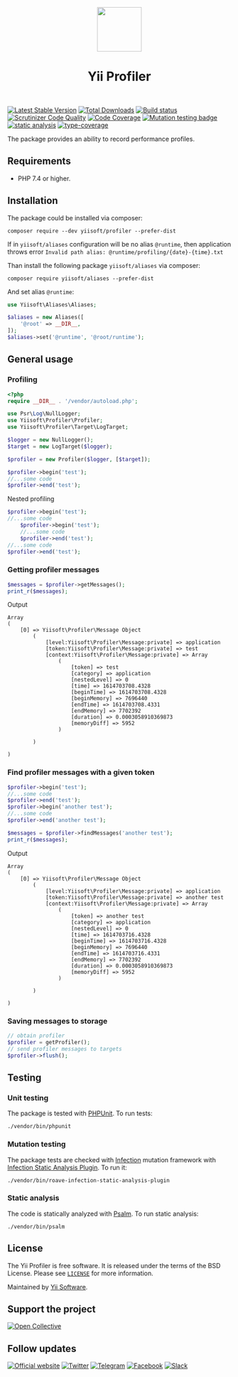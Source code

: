 <p align="center">
    <a href="https://github.com/yiisoft" target="_blank">
        <img src="https://yiisoft.github.io/docs/images/yii_logo.svg" height="100px">
    </a>
    <h1 align="center">Yii Profiler</h1>
    <br>
</p>

[![Latest Stable Version](https://poser.pugx.org/yiisoft/profiler/v/stable.png)](https://packagist.org/packages/yiisoft/profiler)
[![Total Downloads](https://poser.pugx.org/yiisoft/profiler/downloads.png)](https://packagist.org/packages/yiisoft/profiler)
[![Build status](https://github.com/yiisoft/profiler/workflows/build/badge.svg)](https://github.com/yiisoft/profiler/actions?query=workflow%3Abuild)
[![Scrutinizer Code Quality](https://scrutinizer-ci.com/g/yiisoft/profiler/badges/quality-score.png?b=master)](https://scrutinizer-ci.com/g/yiisoft/profiler/?branch=master)
[![Code Coverage](https://scrutinizer-ci.com/g/yiisoft/profiler/badges/coverage.png?b=master)](https://scrutinizer-ci.com/g/yiisoft/profiler/?branch=master)
[![Mutation testing badge](https://img.shields.io/endpoint?style=flat&url=https%3A%2F%2Fbadge-api.stryker-mutator.io%2Fgithub.com%2Fyiisoft%2Fprofiler%2Fmaster)](https://dashboard.stryker-mutator.io/reports/github.com/yiisoft/profiler/master)
[![static analysis](https://github.com/yiisoft/profiler/workflows/static%20analysis/badge.svg)](https://github.com/yiisoft/profiler/actions?query=workflow%3A%22static+analysis%22)
[![type-coverage](https://shepherd.dev/github/yiisoft/profiler/coverage.svg)](https://shepherd.dev/github/yiisoft/profiler)

The package provides an ability to record performance profiles.

## Requirements

- PHP 7.4 or higher.

## Installation

The package could be installed via composer:

```shell
composer require --dev yiisoft/profiler --prefer-dist
```

If in `yiisoft/aliases` configuration will be no alias `@runtime`, then application throws error `Invalid path alias: @runtime/profiling/{date}-{time}.txt`

Than install the following package `yiisoft/aliases` via composer:

```shell
composer require yiisoft/aliases --prefer-dist
```
And set alias `@runtime`:

```php
use Yiisoft\Aliases\Aliases;

$aliases = new Aliases([
    '@root' => __DIR__,
]);
$aliases->set('@runtime', '@root/runtime');
```

## General usage

### Profiling

```php
<?php
require __DIR__ . '/vendor/autoload.php';

use Psr\Log\NullLogger;
use Yiisoft\Profiler\Profiler;
use Yiisoft\Profiler\Target\LogTarget;

$logger = new NullLogger();
$target = new LogTarget($logger);

$profiler = new Profiler($logger, [$target]);

$profiler->begin('test');
//...some code
$profiler->end('test');

```

Nested profiling

```php
$profiler->begin('test');
//...some code
    $profiler->begin('test');
    //...some code
    $profiler->end('test');
//...some code
$profiler->end('test');
```

### Getting profiler messages

```php
$messages = $profiler->getMessages(); 
print_r($messages);
```

Output

```
Array
(
    [0] => Yiisoft\Profiler\Message Object
        (
            [level:Yiisoft\Profiler\Message:private] => application
            [token:Yiisoft\Profiler\Message:private] => test
            [context:Yiisoft\Profiler\Message:private] => Array
                (
                    [token] => test
                    [category] => application
                    [nestedLevel] => 0
                    [time] => 1614703708.4328
                    [beginTime] => 1614703708.4328
                    [beginMemory] => 7696440
                    [endTime] => 1614703708.4331
                    [endMemory] => 7702392
                    [duration] => 0.0003058910369873
                    [memoryDiff] => 5952
                )

        )

)

```

### Find profiler messages with a given token

```php
$profiler->begin('test');
//...some code
$profiler->end('test');
$profiler->begin('another test');
//...some code
$profiler->end('another test');

$messages = $profiler->findMessages('another test');
print_r($messages);
```

Output

````
Array
(
    [0] => Yiisoft\Profiler\Message Object
        (
            [level:Yiisoft\Profiler\Message:private] => application
            [token:Yiisoft\Profiler\Message:private] => another test
            [context:Yiisoft\Profiler\Message:private] => Array
                (
                    [token] => another test
                    [category] => application
                    [nestedLevel] => 0
                    [time] => 1614703716.4328
                    [beginTime] => 1614703716.4328
                    [beginMemory] => 7696440
                    [endTime] => 1614703716.4331
                    [endMemory] => 7702392
                    [duration] => 0.0003058910369873
                    [memoryDiff] => 5952
                )

        )

)
````

### Saving messages to storage

```php
// obtain profiler
$profiler = getProfiler();
// send profiler messages to targets
$profiler->flush();
```

## Testing

### Unit testing

The package is tested with [PHPUnit](https://phpunit.de/). To run tests:

```shell
./vendor/bin/phpunit
```

### Mutation testing

The package tests are checked with [Infection](https://infection.github.io/) mutation framework with
[Infection Static Analysis Plugin](https://github.com/Roave/infection-static-analysis-plugin). To run it:

```shell
./vendor/bin/roave-infection-static-analysis-plugin
```

### Static analysis

The code is statically analyzed with [Psalm](https://psalm.dev/). To run static analysis:

```shell
./vendor/bin/psalm
```

## License

The Yii Profiler is free software. It is released under the terms of the BSD License.
Please see [`LICENSE`](./LICENSE.md) for more information.

Maintained by [Yii Software](https://www.yiiframework.com/).

## Support the project

[![Open Collective](https://img.shields.io/badge/Open%20Collective-sponsor-7eadf1?logo=open%20collective&logoColor=7eadf1&labelColor=555555)](https://opencollective.com/yiisoft)

## Follow updates

[![Official website](https://img.shields.io/badge/Powered_by-Yii_Framework-green.svg?style=flat)](https://www.yiiframework.com/)
[![Twitter](https://img.shields.io/badge/twitter-follow-1DA1F2?logo=twitter&logoColor=1DA1F2&labelColor=555555?style=flat)](https://twitter.com/yiiframework)
[![Telegram](https://img.shields.io/badge/telegram-join-1DA1F2?style=flat&logo=telegram)](https://t.me/yii3en)
[![Facebook](https://img.shields.io/badge/facebook-join-1DA1F2?style=flat&logo=facebook&logoColor=ffffff)](https://www.facebook.com/groups/yiitalk)
[![Slack](https://img.shields.io/badge/slack-join-1DA1F2?style=flat&logo=slack)](https://yiiframework.com/go/slack)
